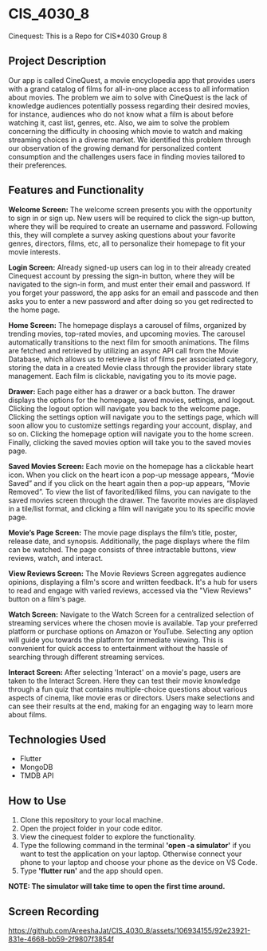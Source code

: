 # CIS_4030_8
Cinequest: This is a Repo for CIS*4030 Group 8

## Project Description
Our app is called CineQuest, a movie encyclopedia app that provides users with a grand catalog of films for all-in-one place access to all information about movies. The problem we aim to solve with CineQuest is the lack of knowledge audiences potentially possess regarding their desired movies, for instance, audiences who do not know what a film is about before watching it, cast list, genres, etc. Also, we aim to solve the problem concerning the difficulty in choosing which movie to watch and making streaming choices in a diverse market. We identified this problem through our observation of the growing demand for personalized content consumption and the challenges users face in finding movies tailored to their preferences.

## Features and Functionality
**Welcome Screen:** 
The welcome screen presents you with the opportunity to sign in or sign up. New users will be required to click the sign-up button, where they will be required to create an username and password. Following this, they will complete a survey asking questions about your favorite genres, directors, films, etc, all to personalize their homepage to fit your movie interests. 

**Login Screen:**
Already signed-up users can log in to their already created Cinequest account by pressing the sign-in button, where they will be navigated to the sign-in form, and must enter their email and password. If you forget your password, the app asks for an email and passcode and then asks you to enter a new password and after doing so you get redirected to the home page. 

**Home Screen:**
The homepage displays a carousel of films, organized by trending movies, top-rated movies, and upcoming movies. The carousel automatically transitions to the next film for smooth animations. The films are fetched and retrieved by utilizing an async API call from the Movie Database, which allows us to retrieve a list of films per associated category, storing the data in a created Movie class through the provider library state management. Each film is clickable, navigating you to its movie page.

**Drawer:**
Each page either has a drawer or a back button. The drawer displays the options for the homepage, saved movies, settings, and logout. Clicking the logout option will navigate you back to the welcome page. Clicking the settings option will navigate you to the settings page, which will soon allow you to customize settings regarding your account, display, and so on. Clicking the homepage option will navigate you to the home screen. Finally, clicking the saved movies option will take you to the saved movies page.

**Saved Movies Screen:**
Each movie on the homepage has a clickable heart icon. When you click on the heart icon a pop-up message appears, “Movie Saved” and if you click on the heart again then a pop-up appears, “Movie Removed”. To view the list of favorited/liked films, you can navigate to the saved movies screen through the drawer. The favorite movies are displayed in a tile/list format, and clicking a film will navigate you to its specific movie page.  

**Movie’s Page Screen:**
The movie page displays the film’s title, poster, release date, and synopsis. Additionally, the page displays where the film can be watched. The page consists of three intractable buttons, view reviews, watch, and interact.  

**View Reviews Screen:**
The Movie Reviews Screen aggregates audience opinions, displaying a film's score and written feedback. It's a hub for users to read and engage with varied reviews, accessed via the "View Reviews" button on a film's page.

**Watch Screen:**
Navigate to the Watch Screen for a centralized selection of streaming services where the chosen movie is available. Tap your preferred platform or purchase options on Amazon or YouTube. Selecting any option will guide you towards the platform for immediate viewing. This is convenient for quick access to entertainment without the hassle of searching through different streaming services.

**Interact Screen:**
After selecting 'Interact' on a movie's page, users are taken to the Interact Screen. Here they can test their movie knowledge through a fun quiz that contains multiple-choice questions about various aspects of cinema, like movie eras or directors. Users make selections and can see their results at the end, making for an engaging way to learn more about films.

## Technologies Used

- Flutter
- MongoDB
- TMDB API

## How to Use
1. Clone this repository to your local machine.
2. Open the project folder in your code editor.
3. View the cinequest folder to explore the functionality.
4. Type the following command in the terminal **'open -a simulator'** if you want to test the application on your laptop. Otherwise connect your phone to your laptop and choose your phone as the device on VS Code.
5. Type **'flutter run'** and the app should open.

**NOTE: The simulator will take time to open the first time around.**

## Screen Recording


https://github.com/AreeshaJat/CIS_4030_8/assets/106934155/92e23921-831e-4668-bb59-2f9807f3854f






